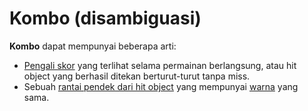 # Kombo (disambiguasi)

**Kombo** dapat mempunyai beberapa arti:

- [Pengali skor](/wiki/Glossary/Combo_(score_multiplier)) yang terlihat selama permainan berlangsung, atau hit object yang berhasil ditekan berturut-turut tanpa miss.
- Sebuah [rantai pendek dari hit object](/wiki/Beatmapping/Combo) yang mempunyai [warna](/wiki/Glossary/Combo_colour) yang sama.
